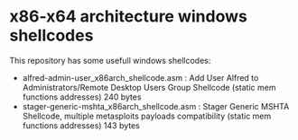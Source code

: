 # x86-x64 architecture windows shellcodes

This repository has some usefull windows shellcodes:

- alfred-admin-user_x86arch_shellcode.asm : Add User Alfred to Administrators/Remote Desktop Users Group Shellcode (static mem functions addresses) 240 bytes
- stager-generic-mshta_x86arch_shellcode.asm : Stager Generic MSHTA Shellcode, multiple metasploits payloads compatibility (static mem functions addresses) 143 bytes

